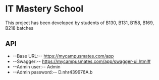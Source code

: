 # IT Mastery School

This project has been developed by students of B130, B131, B158, B169, B218 batches

## API

* --Base URL:-- https://mycampusmates.com/app
* --Swagger:-- https://mycampusmates.com/app/swagger-ui.html#
* --Admin user:-- Admin
* --Admin password:-- D.nhr439976A.b




